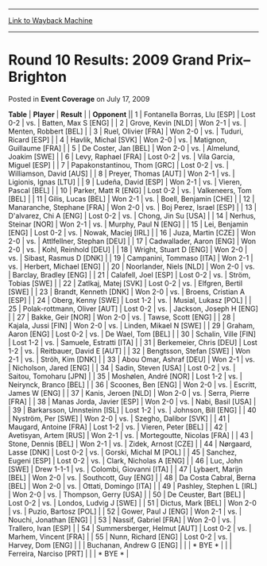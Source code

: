 
---
[Link to Wayback Machine](https://web.archive.org/web/20211015214523/https://magic.wizards.com/en/articles/archive/event-coverage/round-10-results-2009-grand-prix%E2%80%93brighton-2009-07-17)

[_metadata_:description]:- "TablePlayerResult Opponent 1Fontanella Borras, Llu [ESP]Lost 0-2vs.Batten, Max S [ENG] 2Grove, Kevin [NLD]Won 2-1vs.Menten, Robbert [BEL] 3Ruel, Olivier [FRA]Won 2-0vs.Tuduri, Ricard [ESP] 4Havlik, Michal [SVK]Won 2-0vs.Matignon, Guillaume [FRA] 5De Coster, Jan [BEL]Won 2-0vs.Almelund, Joakim [SWE] 6Levy, Raphael [FRA]Lost 0-2vs.Vila Garcia, Miguel [ESP] 7Papakonstantinou,"
[_metadata_:generator]:- "Drupal 7 (http://drupal.org)"
[_metadata_:node]:- "447146"
[_metadata_:publish_date]:- "2009-07-17"
[_metadata_:source]:- "div-main-content"
[_metadata_:title]:- "Round 10 Results: 2009 Grand Prix–Brighton"
[_metadata_:wayback_capture_timestamp]:- "2021-10-15 21:45:23"
[_metadata_:wayback_raw_url]:- "https://web.archive.org/web/20211015214523id_/https://magic.wizards.com/en/articles/archive/event-coverage/round-10-results-2009-grand-prix%E2%80%93brighton-2009-07-17"
[_metadata_:wayback_url]:- "https://magic.wizards.com/en/articles/archive/event-coverage/round-10-results-2009-grand-prix%E2%80%93brighton-2009-07-17"
---


Round 10 Results: 2009 Grand Prix–Brighton
==========================================



 Posted in **Event Coverage**
 on July 17, 2009 












 **Table** | **Player** | **Result** |  | **Opponent** ||  1 | Fontanella Borras, Llu [ESP] | Lost 0-2 | vs. | Batten, Max S [ENG] |
|  2 | Grove, Kevin [NLD] | Won 2-1 | vs. | Menten, Robbert [BEL] |
|  3 | Ruel, Olivier [FRA] | Won 2-0 | vs. | Tuduri, Ricard [ESP] |
|  4 | Havlik, Michal [SVK] | Won 2-0 | vs. | Matignon, Guillaume [FRA] |
|  5 | De Coster, Jan [BEL] | Won 2-0 | vs. | Almelund, Joakim [SWE] |
|  6 | Levy, Raphael [FRA] | Lost 0-2 | vs. | Vila Garcia, Miguel [ESP] |
|  7 | Papakonstantinou, Thom [GRC] | Lost 0-2 | vs. | Williamson, David [AUS] |
|  8 | Preyer, Thomas [AUT] | Won 2-1 | vs. | Ligionis, Ignas [LTU] |
|  9 | Ludeña, David [ESP] | Won 2-1 | vs. | Vieren, Pascal [BEL] |
|  10 | Parker, Matt R [ENG] | Lost 0-2 | vs. | Valkeneers, Tom [BEL] |
|  11 | Gilis, Lucas [BEL] | Won 2-1 | vs. | Boell, Benjamin [CHE] |
|  12 | Manaranche, Stephane [FRA] | Won 2-0 | vs. | Boj Perez, Israel [ESP] |
|  13 | D'alvarez, Chi A [ENG] | Lost 0-2 | vs. | Chong, Jin Su [USA] |
|  14 | Nerhus, Steinar [NOR] | Won 2-1 | vs. | Murphy, Paul N [ENG] |
|  15 | Lei, Benjamin [ENG] | Lost 0-2 | vs. | Nowak, Maciej [IRL] |
|  16 | Juza, Martin [CZE] | Won 2-0 | vs. | Attlfellner, Stephan [DEU] |
|  17 | Cadwallader, Aaron [ENG] | Won 2-0 | vs. | Kohl, Reinhold [DEU] |
|  18 | Wright, Stuart D [ENG] | Won 2-0 | vs. | Sibast, Rasmus D [DNK] |
|  19 | Campanini, Tommaso [ITA] | Won 2-1 | vs. | Herbert, Michael [ENG] |
|  20 | Noorlander, Niels [NLD] | Won 2-0 | vs. | Barclay, Bradley [ENG] |
|  21 | Calafell, Joel [ESP] | Lost 0-2 | vs. | Ström, Tobias [SWE] |
|  22 | Zatlkaj, Matej [SVK] | Lost 0-2 | vs. | Elfgren, Bertil [SWE] |
|  23 | Brandt, Kenneth [DNK] | Won 2-0 | vs. | Broens, Cristian A [ESP] |
|  24 | Oberg, Kenny [SWE] | Lost 1-2 | vs. | Musial, Lukasz [POL] |
|  25 | Polak-rottmann, Oliver [AUT] | Lost 0-2 | vs. | Jackson, Joseph H [ENG] |
|  27 | Bakke, Geir [NOR] | Won 2-0 | vs. | Tawse, Scott [ENG] |
|  28 | Kajala, Jussi [FIN] | Won 2-0 | vs. | Linden, Mikael N [SWE] |
|  29 | Graham, Aaron [ENG] | Lost 0-2 | vs. | De Wael, Tom [BEL] |
|  30 | Schalin, Ville [FIN] | Lost 1-2 | vs. | Samuele, Estratti [ITA] |
|  31 | Berkemeier, Chris [DEU] | Lost 1-2 | vs. | Reitbauer, David E [AUT] |
|  32 | Bengtsson, Stefan [SWE] | Won 2-1 | vs. | Ströh, Kim [DNK] |
|  33 | Abou Omar, Ashraf [DEU] | Won 2-1 | vs. | Nicholson, Jared [ENG] |
|  34 | Sadin, Steven [USA] | Lost 0-2 | vs. | Saitou, Tomoharu [JPN] |
|  35 | Moshølen, André [NOR] | Lost 1-2 | vs. | Neirynck, Branco [BEL] |
|  36 | Scoones, Ben [ENG] | Won 2-0 | vs. | Escritt, James W [ENG] |
|  37 | Kanis, Jeroen [NLD] | Won 2-0 | vs. | Serra, Pierre [FRA] |
|  38 | Manas Jorda, Javier [ESP] | Won 2-0 | vs. | Nabi, Basil [USA] |
|  39 | Barkarsson, Unnsteinn [ISL] | Lost 1-2 | vs. | Johnson, Bill [ENG] |
|  40 | Nyström, Per [SWE] | Won 2-0 | vs. | Szegho, Dalibor [SVK] |
|  41 | Maugard, Antoine [FRA] | Lost 1-2 | vs. | Vieren, Peter [BEL] |
|  42 | Avetisyan, Artem [RUS] | Won 2-1 | vs. | Mortegoutte, Nicolas [FRA] |
|  43 | Stone, Dennis [BEL] | Won 2-1 | vs. | Zidek, Arnost [CZE] |
|  44 | Nørgaard, Lasse [DNK] | Lost 0-2 | vs. | Gorski, Michal M [POL] |
|  45 | Sanchez, Eugeni [ESP] | Lost 0-2 | vs. | Clark, Nicholas A [ENG] |
|  46 | Luc, John [SWE] | Drew 1-1-1 | vs. | Colombi, Giovanni [ITA] |
|  47 | Lybaert, Marijn [BEL] | Won 2-0 | vs. | Southcott, Guy [ENG] |
|  48 | Da Costa Cabral, Berna [BEL] | Won 2-0 | vs. | Ottati, Domingo [ITA] |
|  49 | Pashley, Stephen L [IRL] | Won 2-0 | vs. | Thompson, Gerry [USA] |
|  50 | De Ceuster, Bart [BEL] | Lost 0-2 | vs. | Londos, Ludvig J [SWE] |
|  51 | Dictus, Mark [BEL] | Won 2-0 | vs. | Puzio, Bartosz [POL] |
|  52 | Gower, Paul J [ENG] | Won 2-1 | vs. | Nouchi, Jonathan [ENG] |
|  53 | Nassif, Gabriel [FRA] | Won 2-0 | vs. | Trallero, Ivan [ESP] |
|  54 | Summersberger, Helmut [AUT] | Lost 0-2 | vs. | Marhem, Vincent [FRA] |
|  55 | Nunn, Richard [ENG] | Lost 0-2 | vs. | Harvey, Dom [ENG] |
|  | Buchanan, Andrew G [ENG] |  |  | \* BYE \* |
|  | Ferreira, Narciso [PRT] |  |  | \* BYE \* |








